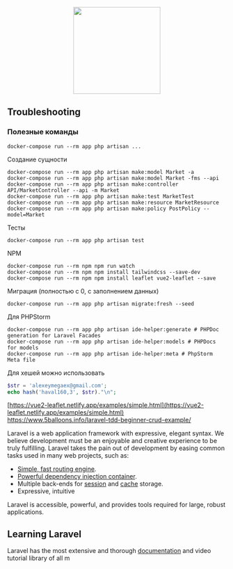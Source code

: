 <p align="center"><img src="https://image.flaticon.com/icons/png/512/2103/2103676.png" width="200"></p>

## Troubleshooting

### Полезные команды

```shell script
docker-compose run --rm app php artisan ...
```

Создание сущности
```shell script
docker-compose run --rm app php artisan make:model Market -a
docker-compose run --rm app php artisan make:model Market -fms --api
docker-compose run --rm app php artisan make:controller API/MarketController --api -m Market
docker-compose run --rm app php artisan make:test MarketTest
docker-compose run --rm app php artisan make:resource MarketResource
docker-compose run --rm app php artisan make:policy PostPolicy --model=Market
```

Тесты
```shell script
docker-compose run --rm app php artisan test
```

NPM
```shell script
docker-compose run --rm npm npm run watch
docker-compose run --rm npm npm install tailwindcss --save-dev
docker-compose run --rm npm npm install leaflet vue2-leaflet --save
```

Миграция (полностью с 0, с заполнением данных)
```shell script
docker-compose run --rm app php artisan migrate:fresh --seed
```

Для PHPStorm
```shell script
docker-compose run --rm app php artisan ide-helper:generate # PHPDoc generation for Laravel Facades
docker-compose run --rm app php artisan ide-helper:models # PHPDocs for models
docker-compose run --rm app php artisan ide-helper:meta # PhpStorm Meta file
```

Для хешей можно использовать 
```php
$str = 'alexeymegaex@gmail.com';
echo hash('haval160,3', $str)."\n";
```

[https://vue2-leaflet.netlify.app/examples/simple.html](https://vue2-leaflet.netlify.app/examples/simple.html)
https://www.5balloons.info/laravel-tdd-beginner-crud-example/


Laravel is a web application framework with expressive, elegant syntax. We believe development must be an enjoyable and creative experience to be truly fulfilling. Laravel takes the pain out of development by easing common tasks used in many web projects, such as:

- [Simple, fast routing engine](https://laravel.com/docs/routing).
- [Powerful dependency injection container](https://laravel.com/docs/container).
- Multiple back-ends for [session](https://laravel.com/docs/session) and [cache](https://laravel.com/docs/cache) storage.
- Expressive, intuitive

Laravel is accessible, powerful, and provides tools required for large, robust applications.

## Learning Laravel

Laravel has the most extensive and thorough [documentation](https://laravel.com/docs) and video tutorial library of all m

